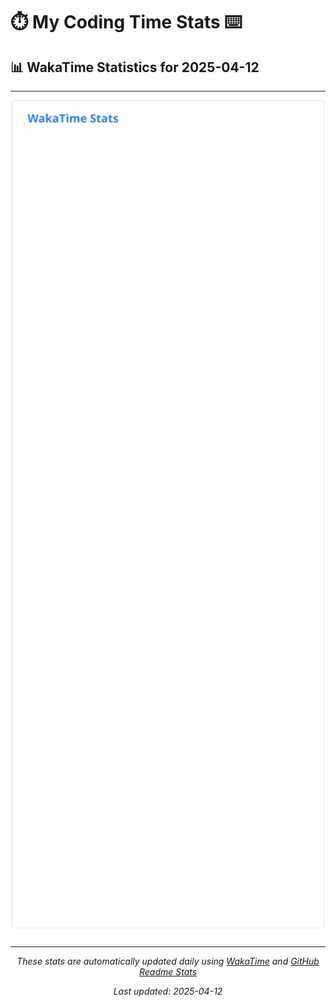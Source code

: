 # ⏱️ My Coding Time Stats ⌨️

## 📊 WakaTime Statistics for 2025-04-12

---

<div align="center">

<img src="./images/wakatime-stats-2025-04-12.svg" alt="WakaTime Stats" width="500">

</div>

---

<div align="center">

*These stats are automatically updated daily using [WakaTime](https://wakatime.com) and [GitHub Readme Stats](https://github.com/anuraghazra/github-readme-stats)*

*Last updated: 2025-04-12*
</div>
